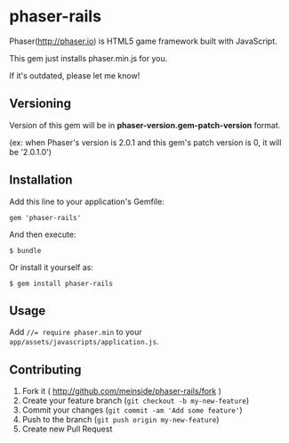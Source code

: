 # phaser-rails

Phaser(http://phaser.io) is HTML5 game framework built with JavaScript.

This gem just installs phaser.min.js for you.

If it's outdated, please let me know!

## Versioning

Version of this gem will be in <b>phaser-version.gem-patch-version</b> format.

(ex: when Phaser's version is 2.0.1 and this gem's patch version is 0, it will be '2.0.1.0')

## Installation

Add this line to your application's Gemfile:

    gem 'phaser-rails'

And then execute:

    $ bundle

Or install it yourself as:

    $ gem install phaser-rails

## Usage

Add `//= require phaser.min` to your `app/assets/javascripts/application.js`.

## Contributing

1. Fork it ( http://github.com/meinside/phaser-rails/fork )
2. Create your feature branch (`git checkout -b my-new-feature`)
3. Commit your changes (`git commit -am 'Add some feature'`)
4. Push to the branch (`git push origin my-new-feature`)
5. Create new Pull Request
